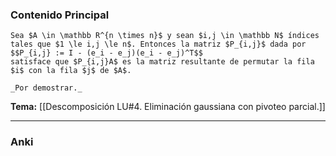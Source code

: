 ### Contenido Principal

```ad-proposition
Sea $A \in \mathbb R^{n \times n}$ y sean $i,j \in \mathbb N$ índices tales que $1 \le i,j \le n$. Entonces la matriz $P_{i,j}$ dada por
$$P_{i,j} := I - (e_i - e_j)(e_i - e_j)^T$$
satisface que $P_{i,j}A$ es la matriz resultante de permutar la fila $i$ con la fila $j$ de $A$.
```

```ad-proof
_Por demostrar._
```

**Tema:** [[Descomposición LU#4. Eliminación gaussiana con pivoteo parcial.]]

---
### Anki
